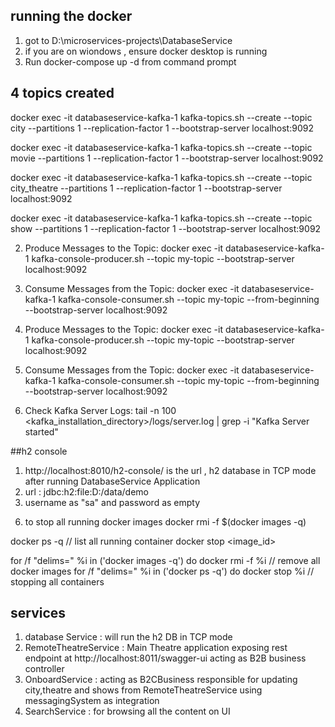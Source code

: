 ## running the docker
1) got to D:\microservices-projects\DatabaseService
2) if you are on wiondows , ensure docker desktop is running
3) Run docker-compose up -d from command prompt

## 4 topics created 
docker exec -it databaseservice-kafka-1 kafka-topics.sh --create --topic city --partitions 1 --replication-factor 1 --bootstrap-server localhost:9092

docker exec -it databaseservice-kafka-1 kafka-topics.sh --create --topic movie --partitions 1 --replication-factor 1 --bootstrap-server localhost:9092

docker exec -it databaseservice-kafka-1 kafka-topics.sh --create --topic city_theatre --partitions 1 --replication-factor 1 --bootstrap-server localhost:9092

docker exec -it databaseservice-kafka-1 kafka-topics.sh --create --topic show --partitions 1 --replication-factor 1 --bootstrap-server localhost:9092

2. Produce Messages to the Topic:
   docker exec -it databaseservice-kafka-1 kafka-console-producer.sh --topic my-topic --bootstrap-server localhost:9092

3. Consume Messages from the Topic:
   docker exec -it databaseservice-kafka-1 kafka-console-consumer.sh --topic my-topic --from-beginning --bootstrap-server localhost:9092
2. Produce Messages to the Topic:
   docker exec -it databaseservice-kafka-1 kafka-console-producer.sh --topic my-topic --bootstrap-server localhost:9092

3. Consume Messages from the Topic:
   docker exec -it databaseservice-kafka-1 kafka-console-consumer.sh --topic my-topic --from-beginning --bootstrap-server localhost:9092

4. Check Kafka Server Logs:
   tail -n 100 <kafka_installation_directory>/logs/server.log | grep -i "Kafka Server started"



##h2 console
1) http://localhost:8010/h2-console/ is the url , h2 database in TCP mode after running DatabaseService Application   
2) url : jdbc:h2:file:D:/data/demo
3) username as "sa" and password as empty


6. to stop all running docker images
   docker rmi -f $(docker images -q)

docker ps -q       // list all running container
docker stop <image_id>

for /f "delims=" %i in ('docker images -q') do docker rmi -f %i                 // remove all docker images
for /f "delims=" %i in ('docker ps -q') do docker stop %i                     // stopping all containers

## services
1) database Service : will run the h2 DB in TCP mode
2) RemoteTheatreService : Main Theatre application exposing rest endpoint at http://localhost:8011/swagger-ui acting as B2B business controller
3) OnboardService : acting as B2CBusiness responsible for updating city,theatre and shows from RemoteTheatreService using messagingSystem as integration
4) SearchService : for browsing all the content on UI